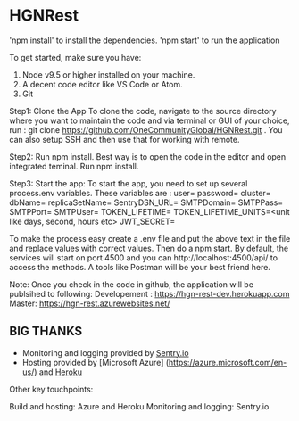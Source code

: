 # HGNRest

'npm install' to install the dependencies. 'npm start' to run the application

To get started, make sure you have:

1. Node v9.5 or higher installed on your machine.
2. A decent code editor like VS Code or Atom.
3. Git

Step1: Clone the App
  To clone the code, navigate to the source directory where you want to maintain the code and via terminal or GUI of your choice, run : git clone https://github.com/OneCommunityGlobal/HGNRest.git . You can also setup SSH and then use that for working with remote.

Step2: Run npm install. Best way is to open the code in the editor and open integrated teminal. Run npm install.

Step3: Start the app: To start the app, you need to set up several process.env variables. These variables are :
user= <user>
password=<password>
cluster=<clustername>
dbName=<dbanme>
replicaSetName=<replicaSet>
SentryDSN_URL=<SentryURL>
SMTPDomain=<smtp domain>
SMTPPass=<smtp user password>
SMTPPort=<smtp port>
SMTPUser=<smtp user>
TOKEN_LIFETIME=<number>
TOKEN_LIFETIME_UNITS=<unit like days, second, hours etc>
JWT_SECRET=<secret value>

To make the process easy create a .env file and put the above text in the file and replace values with correct values. Then do a npm start. By default, the services will start on port 4500 and you can http://localhost:4500/api/<routename> to access the methods. A tools like Postman will be your best friend here.

Note: Once you check in the code in github, the application will be publsihed to following: 
Developement : https://hgn-rest-dev.herokuapp.com 
Master: https://hgn-rest.azurewebsites.net/

## BIG THANKS

- Monitoring and logging provided by [Sentry.io](https://sentry.io/welcome/)
- Hosting provided by [Microsoft Azure] (https://azure.microsoft.com/en-us/) and [Heroku](https://www.heroku.com/)


Other key touchpoints:

Build and hosting: Azure  and Heroku
Monitoring and logging: Sentry.io
